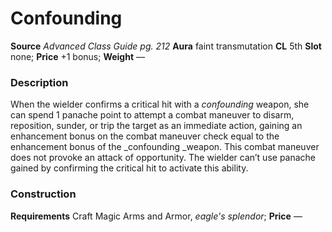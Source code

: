 ﻿---
name: "Confounding"
type: "weapon_quality"
price: "+1 bonus"
description: |
  "When the wielder confirms a critical hit with a _confounding_ weapon, she can spend 1 panache point to attempt a combat maneuver to disarm, reposition, sunder, or trip the target as an immediate action, gaining an enhancement bonus on the combat maneuver check equal to the enhancement bonus of the _confounding _weapon. This combat maneuver does not provoke an attack of opportunity. The wielder can’t use panache gained by confirming the critical hit to activate this ability."
---

#  Confounding

**Source** _Advanced Class Guide pg. 212_
**Aura** faint transmutation **CL** 5th
**Slot** none; **Price** +1 bonus; **Weight** —

### Description

When the wielder confirms a critical hit with a _confounding_ weapon, she can spend 1 panache point to attempt a combat maneuver to disarm, reposition, sunder, or trip the target as an immediate action, gaining an enhancement bonus on the combat maneuver check equal to the enhancement bonus of the _confounding _weapon. This combat maneuver does not provoke an attack of opportunity. The wielder can’t use panache gained by confirming the critical hit to activate this ability.

### Construction

**Requirements** Craft Magic Arms and Armor, _eagle's splendor_; **Price** —